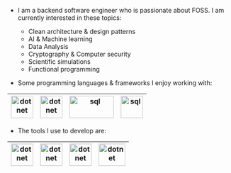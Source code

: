 * I am a backend software engineer who is passionate about FOSS. I am currently interested in these topics:
  
  *  Clean architecture & design patterns 
  *  AI & Machine learning
  *  Data Analysis
  *  Cryptography & Computer security
  *  Scientific simulations
  *  Functional programming

* Some programming languages & frameworks I enjoy working with:  
  
<div align="center">
 
| [<img src="https://upload.wikimedia.org/wikipedia/commons/7/7d/Microsoft_.NET_logo.svg" alt="dotnet" height = 50 width = 50 />](https://dotnet.microsoft.com/en-us/)   | [<img src="https://upload.wikimedia.org/wikipedia/commons/a/a7/React-icon.svg" alt="dotnet" height = 50 width = 50 />](https://react.dev/)  | [<img src="https://upload.wikimedia.org/wikipedia/commons/8/87/Sql_data_base_with_logo.png" alt="sql" height = 50 width = 100/>](https://en.wikipedia.org/wiki/SQL)  | [<img src="https://upload.wikimedia.org/wikipedia/commons/4/4b/Bash_Logo_Colored.svg" alt="sql" height = 50 width = 50/>](https://en.wikipedia.org/wiki/Bash_(Unix_shell))  |
|---|---|---|---|

</div>
 
* The tools I use to develop are: 

<div align="center">
 
| [<img src="https://upload.wikimedia.org/wikipedia/commons/8/84/Linux_tux_circle_logo.svg" alt="dotnet" height = 50 width = 50 />](https://en.wikipedia.org/wiki/Linux) | [<img src="https://upload.wikimedia.org/wikipedia/commons/f/fd/DBeaver_logo.png" alt="dotnet" height = 50 width = 50 />](https://dbeaver.io/) | [<img src="https://upload.wikimedia.org/wikipedia/commons/thumb/9/9a/Visual_Studio_Code_1.35_icon.svg/640px-Visual_Studio_Code_1.35_icon.svg.png" alt="dotnet" height = 50 width = 50 />](https://code.visualstudio.com/) | [<img src="https://upload.wikimedia.org/wikipedia/commons/0/03/Git_format.png" alt="dotnet" height = 50 width = 60 />](https://git-scm.com/) |
|---|---|---|---|

 </div>



